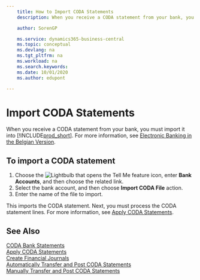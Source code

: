 ```yaml
---
    title: How to Import CODA Statements
    description: When you receive a CODA statement from your bank, you must import it into Business Central.

    author: SorenGP

    ms.service: dynamics365-business-central
    ms.topic: conceptual
    ms.devlang: na
    ms.tgt_pltfrm: na
    ms.workload: na
    ms.search.keywords:
    ms.date: 10/01/2020
    ms.author: edupont

---
```

# Import CODA Statements
When you receive a CODA statement from your bank, you must import it into [!INCLUDE[prod_short](../../includes/prod_short.md)]. For more information, see [Electronic Banking in the Belgian Version](belgian-electronic-banking.md).  

## To import a CODA statement  

1.  Choose the ![Lightbulb that opens the Tell Me feature](../../media/ui-search/search_small.png "Tell me what you want to do") icon, enter **Bank Accounts**, and then choose the related link.  
2.  Select the bank account, and then choose **Import CODA File** action.  
3.  Enter the name of the file to import.  

This imports the CODA statement. Next, you must process the CODA statement lines. For more information, see [Apply CODA Statements](how-to-apply-coda-statements.md).  

## See Also

[CODA Bank Statements](coda-bank-statements.md)  
[Apply CODA Statements](how-to-apply-coda-statements.md)  
[Create Financial Journals](how-to-create-financial-journals.md)  
[Automatically Transfer and Post CODA Statements](how-to-automatically-transfer-and-post-coda-statements.md)  
[Manually Transfer and Post CODA Statements](how-to-manually-transfer-and-post-coda-statements.md)  
